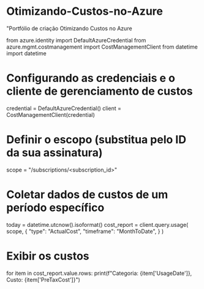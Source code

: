 # Otimizando-Custos-no-Azure
"Portfólio de criação Otimizando Custos no Azure

from azure.identity import DefaultAzureCredential
from azure.mgmt.costmanagement import CostManagementClient
from datetime import datetime

# Configurando as credenciais e o cliente de gerenciamento de custos
credential = DefaultAzureCredential()
client = CostManagementClient(credential)

# Definir o escopo (substitua pelo ID da sua assinatura)
scope = "/subscriptions/<subscription_id>"

# Coletar dados de custos de um período específico
today = datetime.utcnow().isoformat()
cost_report = client.query.usage(
    scope,
    {
        "type": "ActualCost",
        "timeframe": "MonthToDate",
    }
)

# Exibir os custos
for item in cost_report.value.rows:
    print(f"Categoria: {item['UsageDate']}, Custo: {item['PreTaxCost']}")
